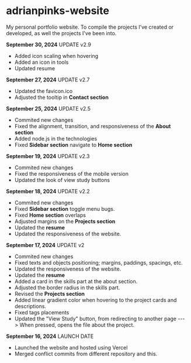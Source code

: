# adrianpinks-website
My personal portfolio website. To compile the projects I've created or developed, as well the projects I've been into. 

**September 30, 2024** UPDATE v2.9

- Added icon scaling when hovering
- Added an icon in tools
- Updated resume

**September 27, 2024** UPDATE v2.7

- Updated the favicon.ico
- Adjusted the tooltip in **Contact section**


**September 25, 2024** UPDATE v2.5

- Commited new changes
- Fixed the alignment, transition, and responsiveness of the **About section**
- Added node.js in the technologies
- Fixed **Sidebar section** navigate to **Home section**
  

**September 19, 2024** UPDATE v2.3

- Commited new changes
- Fixed the responsiveness of the mobile version
- Updated the look of view study buttons

**September 18, 2024** UPDATE v2.2

- Commited new changes
- Fixed **Sidebar section** toggle menu bugs.
- Fixed **Home section** overlaps
- Adjusted margins on the **Projects section**
- Updated the **resume**
- Updated the responsiveness of the website.

**September 17, 2024** UPDATE v2

- Commited new changes 
- Fixed texts and objects positioning; margins, paddings, spacings, etc.
- Updated the responsiveness of the website.
- Updated the **resume**
- Added a card in the skills part at the about section.
- Adjusted the border radius in the skills part.
- Revised the **Projects section**
- Added linear gradient color when hovering to the project cards and descriptions.
- Fixed tags placements
- Updated the "View Study" button, from redirecting to another page ---> When pressed, opens the file about the project.


**September 16, 2024** LAUNCH DATE

- Launched the website and hosted using Vercel
- Merged conflict commits from different repository and this.
